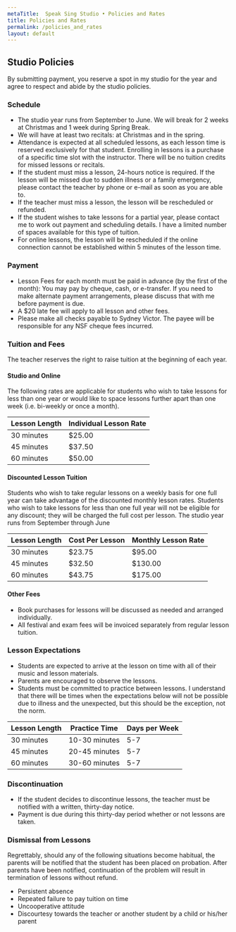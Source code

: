 ```yaml
---
metaTitle:  Speak Sing Studio • Policies and Rates
title: Policies and Rates
permalink: /policies_and_rates
layout: default
---
```


## Studio Policies

By submitting payment, you reserve a spot in my studio for the year and agree to respect and abide by the studio policies.

### Schedule

 * The studio year runs from September to June.  We will break for 2 weeks at Christmas and 1 week during Spring Break.
 * We will have at least two recitals: at Christmas and in the spring.
 * Attendance is expected at all scheduled lessons, as each lesson time is reserved exclusively for that student.  Enrolling in lessons is a purchase of a specific time slot with the instructor.  There will be no tuition credits for missed lessons or recitals.
 * If the student must miss a lesson, 24-hours notice is required.  If the lesson will be missed due to sudden illness or a family emergency, please contact the teacher by phone or e-mail as soon as you are able to.
 * If the teacher must miss a lesson, the lesson will be rescheduled or refunded.
 * If the student wishes to take lessons for a partial year, please contact me to work out payment and scheduling details. I have a limited number of spaces available for this type of tuition.
 * For online lessons, the lesson will be rescheduled if the online connection cannot be established within 5 minutes of the lesson time.


### Payment

 * Lesson Fees for each month must be paid in advance (by the first of the month): You may pay by cheque, cash, or e-transfer.  If you need to make alternate payment arrangements, please discuss that with me before payment is due.
 * A $20 late fee will apply to all lesson and other fees.
 * Please make all checks payable to Sydney Victor. The payee will be responsible for any NSF cheque fees incurred.


### Tuition and Fees

The teacher reserves the right to raise tuition at the beginning of each year.

#### Studio and Online

The following rates are applicable for students who wish to take lessons for less than one year or would like to space lessons further apart than one week (i.e. bi-weekly or once a month).


<table>
    <thead>
        <tr>
            <th>Lesson Length</th>
            <th>Individual Lesson Rate</th>
        </tr>
    </thead>
    <tbody>
        <tr>
            <td>30 minutes</td>
            <td>$25.00</td>
        </tr>
        <tr>
            <td>45 minutes</td>
            <td>$37.50</td>
        </tr>
        <tr>
            <td>60 minutes</td>
            <td>$50.00</td>
        </tr>
    </tbody>
</table>

#### Discounted Lesson Tuition

Students who wish to take regular lessons on a weekly basis for one full year can take advantage of the discounted monthly lesson rates.  Students who wish to take lessons for less than one full year will not be eligible for any discount; they will be charged the full cost per lesson.  The studio year runs from September through June

<table>
    <thead>
        <tr>
            <th>Lesson Length</th>
            <th>Cost Per Lesson</th>
            <th>Monthly Lesson Rate</th>
        </tr>
    </thead>
    <tbody>
        <tr>
            <td>30 minutes</td>
            <td>$23.75</td>
            <td>$95.00</td>
        </tr>
        <tr>
            <td>45 minutes</td>
            <td>$32.50</td>
            <td>$130.00</td>
        </tr>
        <tr>
            <td>60 minutes</td>
            <td>$43.75</td>
            <td>$175.00</td>
        </tr>
    </tbody>
</table>

#### Other Fees

 * Book purchases for lessons will be discussed as needed and arranged individually.
 * All festival and exam fees will be invoiced separately from regular lesson tuition.


### Lesson Expectations

* Students are expected to arrive at the lesson on time with all of their music and lesson materials.
* Parents are encouraged to observe the lessons.
* Students must be committed to practice between lessons. I understand that there will be times when the expectations below will not be possible due to illness and the unexpected, but this should be the exception, not the norm.

<table>
    <thead>
        <tr>
            <th>Lesson Length</th>
            <th>Practice Time</th>
            <th>Days per Week</th>
        </tr>
    </thead>
    <tbody>
        <tr>
            <td>30 minutes</td>
            <td>10-30 minutes</td>
            <td>5-7</td>
        </tr>
        <tr>
            <td>45 minutes</td>
            <td>20-45 minutes</td>
            <td>5-7</td>
        </tr>
        <tr>
            <td>60 minutes</td>
            <td>30-60 minutes</td>
            <td>5-7</td>
        </tr>
    </tbody>
</table>

### Discontinuation

 * If the student decides to discontinue lessons, the teacher must be notified with a written, thirty-day notice. 
 * Payment is due during this thirty-day period whether or not lessons are taken.  

### Dismissal from Lessons

Regrettably, should any of the following situations become habitual, the parents will be notified that the student has been placed on probation.  After parents have been notified, continuation of the problem will result in termination of lessons without refund.
* Persistent absence
* Repeated failure to pay tuition on time
* Uncooperative attitude
* Discourtesy towards the teacher or another student by a child or his/her parent
